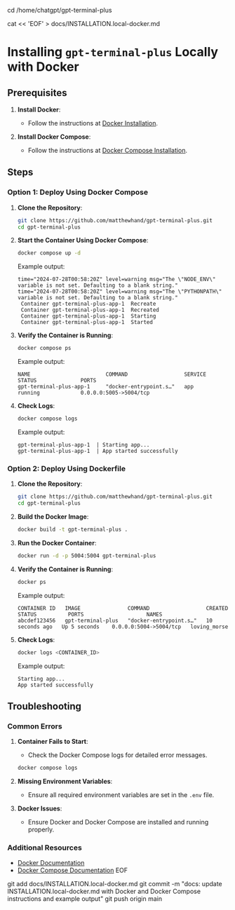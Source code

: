 cd /home/chatgpt/gpt-terminal-plus

cat << 'EOF' > docs/INSTALLATION.local-docker.md
# Installing `gpt-terminal-plus` Locally with Docker

## Prerequisites

1. **Install Docker**:
    - Follow the instructions at [Docker Installation](https://docs.docker.com/get-docker/).

2. **Install Docker Compose**:
    - Follow the instructions at [Docker Compose Installation](https://docs.docker.com/compose/install/).

## Steps

### Option 1: Deploy Using Docker Compose

1. **Clone the Repository**:
    ```bash
    git clone https://github.com/matthewhand/gpt-terminal-plus.git
    cd gpt-terminal-plus
    ```

2. **Start the Container Using Docker Compose**:
    ```bash
    docker compose up -d
    ```
    Example output:
    ```plaintext
    time="2024-07-28T00:58:20Z" level=warning msg="The \"NODE_ENV\" variable is not set. Defaulting to a blank string."
    time="2024-07-28T00:58:20Z" level=warning msg="The \"PYTHONPATH\" variable is not set. Defaulting to a blank string."
     Container gpt-terminal-plus-app-1  Recreate
     Container gpt-terminal-plus-app-1  Recreated
     Container gpt-terminal-plus-app-1  Starting
     Container gpt-terminal-plus-app-1  Started
    ```

3. **Verify the Container is Running**:
    ```bash
    docker compose ps
    ```
    Example output:
    ```plaintext
    NAME                        COMMAND                  SERVICE             STATUS              PORTS
    gpt-terminal-plus-app-1     "docker-entrypoint.s…"   app                 running             0.0.0.0:5005->5004/tcp
    ```

4. **Check Logs**:
    ```bash
    docker compose logs
    ```
    Example output:
    ```plaintext
    gpt-terminal-plus-app-1  | Starting app...
    gpt-terminal-plus-app-1  | App started successfully
    ```

### Option 2: Deploy Using Dockerfile

1. **Clone the Repository**:
    ```bash
    git clone https://github.com/matthewhand/gpt-terminal-plus.git
    cd gpt-terminal-plus
    ```

2. **Build the Docker Image**:
    ```bash
    docker build -t gpt-terminal-plus .
    ```

3. **Run the Docker Container**:
    ```bash
    docker run -d -p 5004:5004 gpt-terminal-plus
    ```

4. **Verify the Container is Running**:
    ```bash
    docker ps
    ```
    Example output:
    ```plaintext
    CONTAINER ID   IMAGE               COMMAND                  CREATED          STATUS          PORTS                    NAMES
    abcdef123456   gpt-terminal-plus   "docker-entrypoint.s…"   10 seconds ago   Up 5 seconds    0.0.0.0:5004->5004/tcp   loving_morse
    ```

5. **Check Logs**:
    ```bash
    docker logs <CONTAINER_ID>
    ```
    Example output:
    ```plaintext
    Starting app...
    App started successfully
    ```

## Troubleshooting

### Common Errors

1. **Container Fails to Start**:
    - Check the Docker Compose logs for detailed error messages.
    ```bash
    docker compose logs
    ```

2. **Missing Environment Variables**:
    - Ensure all required environment variables are set in the `.env` file.

3. **Docker Issues**:
    - Ensure Docker and Docker Compose are installed and running properly.

### Additional Resources

- [Docker Documentation](https://docs.docker.com/)
- [Docker Compose Documentation](https://docs.docker.com/compose/)
EOF

git add docs/INSTALLATION.local-docker.md
git commit -m "docs: update INSTALLATION.local-docker.md with Docker and Docker Compose instructions and example output"
git push origin main
